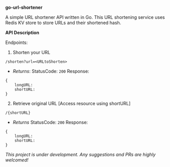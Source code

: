 **go-url-shortener**

A simple URL shortener API written in Go. This URL shortening service uses Redis KV store to store URLs and their shortened hash. 

**API Description**

Endpoints:

1. Shorten your URL
```
/shorten?url=<URLtoShorten>
```
- *Returns*:
StatusCode: ```200```
Response:
```
{
    longURL:
    shortURL:
}
```

2. Retrieve original URL [Access resource using shortURL]
```
/{shortURL}
```

- *Returns*
StatusCode: ```200```
Response:
```
{
    longURL:
    shortURL:
}
```




*This project is under development. Any suggestions and PRs are highly welcomed!*